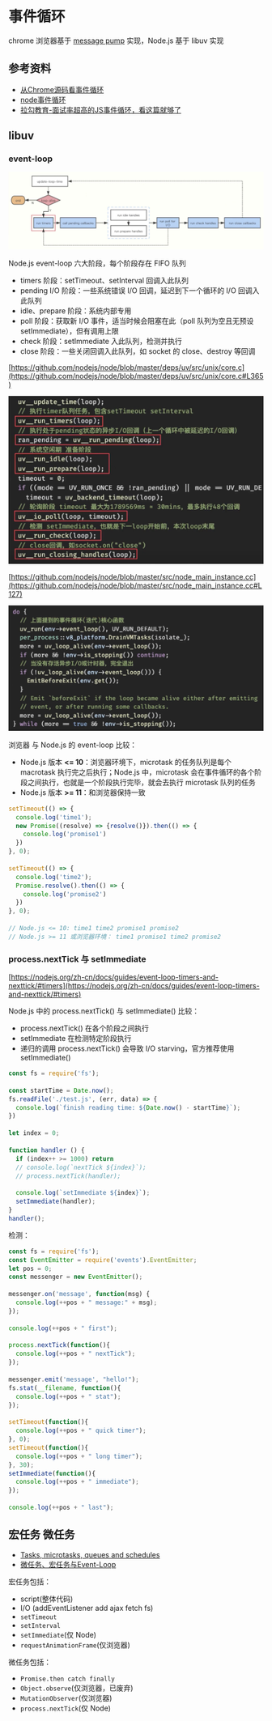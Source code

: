 # 事件循环
chrome 浏览器基于 [message pump](https://source.chromium.org/chromium/chromium/src/+/main:base/message_loop/message_pump_default.cc;l=29) 实现，Node.js 基于 libuv 实现
## 参考资料
- [从Chrome源码看事件循环](https://www.yinchengli.com/2018/11/04/chrome-event-loop/)
- [node事件循环](https://www.taopoppy.cn/node/one_eventLoop.html)
- [拉勾教育-面试率超高的JS事件循环，看这篇就够了](https://kaiwu.lagou.com/course/courseInfo.htm?courseId=1076#/detail/pc?id=8363)

## libuv
### event-loop
![示意图](/node/libuv1.jpg)

Node.js event-loop 六大阶段，每个阶段存在 FIFO 队列
- timers 阶段：setTimeout、setInterval 回调入此队列
- pending I/O 阶段：一些系统错误 I/O 回调，延迟到下一个循环的 I/O 回调入此队列
- idle、prepare 阶段：系统内部专用
- poll 阶段：获取新 I/O 事件，适当时候会阻塞在此（poll 队列为空且无预设 setImmediate），但有调用上限
- check 阶段：setImmediate 入此队列，检测并执行
- close 阶段：一些关闭回调入此队列，如 socket 的 close、destroy 等回调

[https://github.com/nodejs/node/blob/master/deps/uv/src/unix/core.c](https://github.com/nodejs/node/blob/master/deps/uv/src/unix/core.c#L365)

![示意图](/node/libuv2.jpg)

[https://github.com/nodejs/node/blob/master/src/node_main_instance.cc](https://github.com/nodejs/node/blob/master/src/node_main_instance.cc#L127)

![示意图](/node/libuv3.jpg)

浏览器 与 Node.js 的 event-loop 比较：
- Node.js 版本 **<= 10**：浏览器环境下，microtask 的任务队列是每个 macrotask 执行完之后执行；Node.js 中，microtask 会在事件循环的各个阶段之间执行，也就是一个阶段执行完毕，就会去执行 microtask 队列的任务
- Node.js 版本 **>= 11**：和浏览器保持一致

```js
setTimeout(() => {
  console.log('time1');
  new Promise((resolve) => {resolve()}).then(() => {
    console.log('promise1')
  })
}, 0);

setTimeout(() => {
  console.log('time2');
  Promise.resolve().then(() => {
    console.log('promise2')
  })
}, 0);

// Node.js <= 10: time1 time2 promise1 promise2
// Node.js >= 11 或浏览器环境： time1 promise1 time2 promise2
```

### process.nextTick 与 setImmediate
[https://nodejs.org/zh-cn/docs/guides/event-loop-timers-and-nexttick/#timers](https://nodejs.org/zh-cn/docs/guides/event-loop-timers-and-nexttick/#timers)

Node.js 中的 process.nextTick() 与 setImmediate() 比较：
- process.nextTick() 在各个阶段之间执行
- setImmediate 在检测特定阶段执行
- 递归的调用 process.nextTick() 会导致 I/O starving，官方推荐使用 setImmediate()

```js
const fs = require('fs');

const startTime = Date.now();
fs.readFile('./test.js', (err, data) => {
  console.log(`finish reading time: ${Date.now() - startTime}`);
})

let index = 0;

function handler () {
  if (index++ >= 1000) return
  // console.log(`nextTick ${index}`);
  // process.nextTick(handler);

  console.log(`setImmediate ${index}`);
  setImmediate(handler);
}
handler();
```
检测：
```js
const fs = require('fs');
const EventEmitter = require('events').EventEmitter;
let pos = 0;
const messenger = new EventEmitter();

messenger.on('message', function(msg) {
  console.log(++pos + " message:" + msg);
});

console.log(++pos + " first");

process.nextTick(function(){
  console.log(++pos + " nextTick");
});

messenger.emit('message', "hello!");
fs.stat(__filename, function(){
  console.log(++pos + " stat");
});

setTimeout(function(){
  console.log(++pos + " quick timer");
}, 0);
setTimeout(function(){
  console.log(++pos + " long timer");
}, 30);
setImmediate(function(){
  console.log(++pos + " immediate");
});

console.log(++pos + " last");
```

## 宏任务 微任务
- [Tasks, microtasks, queues and schedules](https://jakearchibald.com/2015/tasks-microtasks-queues-and-schedules/)
- [微任务、宏任务与Event-Loop](https://juejin.cn/post/6844903657264136200)

宏任务包括：
- script(整体代码)
- I/O (addEventListener add ajax fetch fs)
- `setTimeout`
- `setInterval`
- `setImmediate`(仅 Node)
- `requestAnimationFrame`(仅浏览器)

微任务包括：
- `Promise.then catch finally`
- `Object.observe`(仅浏览器，已废弃)
- `MutationObserver`(仅浏览器)
- `process.nextTick`(仅 Node)
